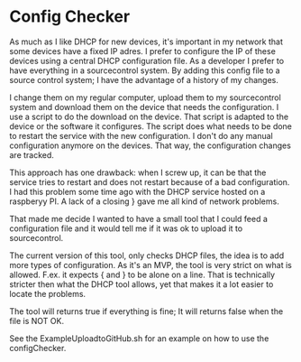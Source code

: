 <H1>Config Checker</H1>

As much as I like DHCP for new devices, it's important in my network that some devices have a fixed IP adres.
I prefer to configure the IP of these devices using a central DHCP configuration file.
As a developer I prefer to have everything in a sourcecontrol system.
By adding this config file to a source control system;  I have the advantage of a history of my changes.

I change them on my regular computer, upload them to my sourcecontrol system and download them on the device that needs the configuration. 
I use a script to do the download on the device. That script is adapted to the device or the software it configures.
The script does what needs to be done to restart the service with the new configuration. 
I don't do any manual configuration anymore on the devices. That way, the configuration changes are tracked. 

This approach has one drawback: when I screw up, it can be that the service tries to restart and does not restart because of a bad configuration.
I had this problem some time ago with the DHCP service hosted on a raspberyy PI. 
A lack of a closing } gave me all kind of network problems. 

That made me decide I wanted to have a small tool that I could feed a configuration file and it would tell me if it was ok to upload it to sourcecontrol. 

The current version of this tool, only checks DHCP files, the idea is to add more types of configuration.
As it's an MVP, the tool is very strict on what is allowed. F.ex. it expects { and } to be alone on a line. 
That is technically stricter then what the DHCP tool allows, yet that makes it a lot easier to locate the problems. 

The tool will returns true if everything is fine; It will returns false when the file is NOT OK.

See the ExampleUploadtoGitHub.sh for an example on how to use the configChecker.




